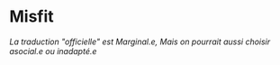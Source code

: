 # Misfit

*La traduction "officielle" est Marginal.e, Mais on pourrait aussi choisir asocial.e ou inadapté.e*
